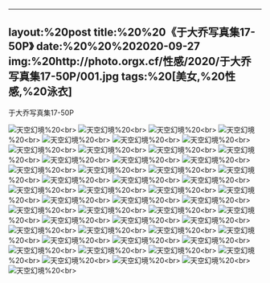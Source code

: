 ﻿---
layout:%20post
title:%20%20《于大乔写真集17-50P》
date:%20%20%202020-09-27
img:%20http://photo.orgx.cf/性感/2020/于大乔写真集17-50P/001.jpg
tags:%20[美女,%20性感,%20泳衣]
---

于大乔写真集17-50P



![天空幻境](http://photo.orgx.cf/性感/2020/于大乔写真集17-50P/001.jpg%20''天空幻境'')%20<br>
![天空幻境](http://photo.orgx.cf/性感/2020/于大乔写真集17-50P/002.jpg%20''天空幻境'')%20<br>
![天空幻境](http://photo.orgx.cf/性感/2020/于大乔写真集17-50P/003.jpg%20''天空幻境'')%20<br>
![天空幻境](http://photo.orgx.cf/性感/2020/于大乔写真集17-50P/004.jpg%20''天空幻境'')%20<br>
![天空幻境](http://photo.orgx.cf/性感/2020/于大乔写真集17-50P/005.jpg%20''天空幻境'')%20<br>
![天空幻境](http://photo.orgx.cf/性感/2020/于大乔写真集17-50P/006.jpg%20''天空幻境'')%20<br>
![天空幻境](http://photo.orgx.cf/性感/2020/于大乔写真集17-50P/007.jpg%20''天空幻境'')%20<br>
![天空幻境](http://photo.orgx.cf/性感/2020/于大乔写真集17-50P/008.jpg%20''天空幻境'')%20<br>
![天空幻境](http://photo.orgx.cf/性感/2020/于大乔写真集17-50P/009.jpg%20''天空幻境'')%20<br>
![天空幻境](http://photo.orgx.cf/性感/2020/于大乔写真集17-50P/010.jpg%20''天空幻境'')%20<br>
![天空幻境](http://photo.orgx.cf/性感/2020/于大乔写真集17-50P/011.jpg%20''天空幻境'')%20<br>
![天空幻境](http://photo.orgx.cf/性感/2020/于大乔写真集17-50P/012.jpg%20''天空幻境'')%20<br>
![天空幻境](http://photo.orgx.cf/性感/2020/于大乔写真集17-50P/013.jpg%20''天空幻境'')%20<br>
![天空幻境](http://photo.orgx.cf/性感/2020/于大乔写真集17-50P/014.jpg%20''天空幻境'')%20<br>
![天空幻境](http://photo.orgx.cf/性感/2020/于大乔写真集17-50P/015.jpg%20''天空幻境'')%20<br>
![天空幻境](http://photo.orgx.cf/性感/2020/于大乔写真集17-50P/016.jpg%20''天空幻境'')%20<br>
![天空幻境](http://photo.orgx.cf/性感/2020/于大乔写真集17-50P/017.jpg%20''天空幻境'')%20<br>
![天空幻境](http://photo.orgx.cf/性感/2020/于大乔写真集17-50P/018.jpg%20''天空幻境'')%20<br>
![天空幻境](http://photo.orgx.cf/性感/2020/于大乔写真集17-50P/019.jpg%20''天空幻境'')%20<br>
![天空幻境](http://photo.orgx.cf/性感/2020/于大乔写真集17-50P/020.jpg%20''天空幻境'')%20<br>
![天空幻境](http://photo.orgx.cf/性感/2020/于大乔写真集17-50P/021.jpg%20''天空幻境'')%20<br>
![天空幻境](http://photo.orgx.cf/性感/2020/于大乔写真集17-50P/022.jpg%20''天空幻境'')%20<br>
![天空幻境](http://photo.orgx.cf/性感/2020/于大乔写真集17-50P/023.jpg%20''天空幻境'')%20<br>
![天空幻境](http://photo.orgx.cf/性感/2020/于大乔写真集17-50P/024.jpg%20''天空幻境'')%20<br>
![天空幻境](http://photo.orgx.cf/性感/2020/于大乔写真集17-50P/025.jpg%20''天空幻境'')%20<br>
![天空幻境](http://photo.orgx.cf/性感/2020/于大乔写真集17-50P/026.jpg%20''天空幻境'')%20<br>
![天空幻境](http://photo.orgx.cf/性感/2020/于大乔写真集17-50P/027.jpg%20''天空幻境'')%20<br>
![天空幻境](http://photo.orgx.cf/性感/2020/于大乔写真集17-50P/028.jpg%20''天空幻境'')%20<br>
![天空幻境](http://photo.orgx.cf/性感/2020/于大乔写真集17-50P/029.jpg%20''天空幻境'')%20<br>
![天空幻境](http://photo.orgx.cf/性感/2020/于大乔写真集17-50P/030.jpg%20''天空幻境'')%20<br>
![天空幻境](http://photo.orgx.cf/性感/2020/于大乔写真集17-50P/031.jpg%20''天空幻境'')%20<br>
![天空幻境](http://photo.orgx.cf/性感/2020/于大乔写真集17-50P/032.jpg%20''天空幻境'')%20<br>
![天空幻境](http://photo.orgx.cf/性感/2020/于大乔写真集17-50P/033.jpg%20''天空幻境'')%20<br>
![天空幻境](http://photo.orgx.cf/性感/2020/于大乔写真集17-50P/034.jpg%20''天空幻境'')%20<br>
![天空幻境](http://photo.orgx.cf/性感/2020/于大乔写真集17-50P/035.jpg%20''天空幻境'')%20<br>
![天空幻境](http://photo.orgx.cf/性感/2020/于大乔写真集17-50P/036.jpg%20''天空幻境'')%20<br>
![天空幻境](http://photo.orgx.cf/性感/2020/于大乔写真集17-50P/037.jpg%20''天空幻境'')%20<br>
![天空幻境](http://photo.orgx.cf/性感/2020/于大乔写真集17-50P/038.jpg%20''天空幻境'')%20<br>
![天空幻境](http://photo.orgx.cf/性感/2020/于大乔写真集17-50P/039.jpg%20''天空幻境'')%20<br>
![天空幻境](http://photo.orgx.cf/性感/2020/于大乔写真集17-50P/040.jpg%20''天空幻境'')%20<br>
![天空幻境](http://photo.orgx.cf/性感/2020/于大乔写真集17-50P/041.jpg%20''天空幻境'')%20<br>
![天空幻境](http://photo.orgx.cf/性感/2020/于大乔写真集17-50P/042.jpg%20''天空幻境'')%20<br>
![天空幻境](http://photo.orgx.cf/性感/2020/于大乔写真集17-50P/043.jpg%20''天空幻境'')%20<br>
![天空幻境](http://photo.orgx.cf/性感/2020/于大乔写真集17-50P/044.jpg%20''天空幻境'')%20<br>
![天空幻境](http://photo.orgx.cf/性感/2020/于大乔写真集17-50P/045.jpg%20''天空幻境'')%20<br>
![天空幻境](http://photo.orgx.cf/性感/2020/于大乔写真集17-50P/046.jpg%20''天空幻境'')%20<br>
![天空幻境](http://photo.orgx.cf/性感/2020/于大乔写真集17-50P/047.jpg%20''天空幻境'')%20<br>
![天空幻境](http://photo.orgx.cf/性感/2020/于大乔写真集17-50P/048.jpg%20''天空幻境'')%20<br>
![天空幻境](http://photo.orgx.cf/性感/2020/于大乔写真集17-50P/049.jpg%20''天空幻境'')%20<br>
![天空幻境](http://photo.orgx.cf/性感/2020/于大乔写真集17-50P/050.jpg%20''天空幻境'')%20<br>